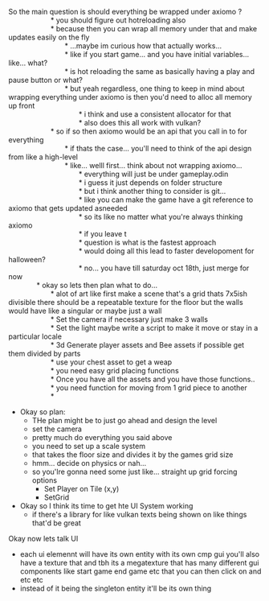 So the main question is should everything be wrapped under axiomo ?   
      * you should figure out hotreloading also  
      * because then you can wrap all memory under that and make updates easily on the fly  
        * ...maybe im curious how that actually works...  
        * like if you start game... and you have initial variables... like... what?  
        * is hot reloading the same as basically having a play and pause button or what?  
        * but yeah regardless, one thing to keep in mind about wrapping everything under axiomo is then you'd need to alloc all memory up front  
          * i think and use a consistent allocator for that  
          * also does this all work with vulkan?  
      * so if so then axiomo would be an api that you call in to for everything  
        * if thats the case... you'll need to think of the api design from like a high-level  
        * like... welll first... think about not wrapping axiomo...  
          * everything will just be under gameplay.odin  
          * i guess it just depends on folder structure  
          * but i think another thing to consider is git...  
          * like you can make the game have a git reference to axiomo that gets updated asneeded  
          * so its like no matter what you're always thinking axiomo  
          * if you leave t  
          * question is what is the fastest approach  
          * would doing all this lead to faster developoment for halloween?  
          * no... you have till saturday oct 18th, just merge for now  
    * okay so lets then plan what to do...   
      * alot of art like first make a scene that's a grid thats 7x5ish divisible there should be a repeatable texture for the floor but the walls would have like a singular or maybe just a wall  
      * Set the camera if necessary just make 3 walls  
      * Set the light maybe write a script to make it move or stay in a particular locale  
      * 3d Generate player assets and Bee assets if possible get them divided by parts  
      * use your chest asset to get a weap  
      * you need easy grid placing functions  
      * Once you have all the assets and you have those functions..  
      * you need function for moving from 1 grid piece to another  
      *
* Okay so plan:
	* THe plan might be to just go ahead and design the level 
	* set the camera
	* pretty much do everything you said above
	* you need to set up a scale system
	* that takes the floor size and divides it by the games grid size
	* hmm... decide on physics or nah...
	* so you'lre gonna need some just like... straight up grid forcing options
		* Set Player on Tile (x,y)
		* SetGrid 
* Okay so I think its time to get hte UI System working
	* if there's a library for like vulkan texts being shown on like things that'd be great


Okay now lets talk UI
* each ui elemennt will have its own entity with its own cmp gui you'll also have a texture that and tbh its a megatexture that has many different gui components like start game end game etc that you can then click on and etc etc
* instead of it being the singleton entity it'll be its own thing